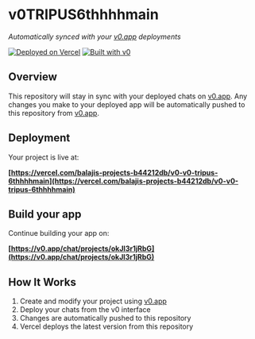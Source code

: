 # v0TRIPUS6thhhhmain

*Automatically synced with your [v0.app](https://v0.app) deployments*

[![Deployed on Vercel](https://img.shields.io/badge/Deployed%20on-Vercel-black?style=for-the-badge&logo=vercel)](https://vercel.com/balajis-projects-b44212db/v0-v0-tripus-6thhhhmain)
[![Built with v0](https://img.shields.io/badge/Built%20with-v0.app-black?style=for-the-badge)](https://v0.app/chat/projects/okJI3r1jRbG)

## Overview

This repository will stay in sync with your deployed chats on [v0.app](https://v0.app).
Any changes you make to your deployed app will be automatically pushed to this repository from [v0.app](https://v0.app).

## Deployment

Your project is live at:

**[https://vercel.com/balajis-projects-b44212db/v0-v0-tripus-6thhhhmain](https://vercel.com/balajis-projects-b44212db/v0-v0-tripus-6thhhhmain)**

## Build your app

Continue building your app on:

**[https://v0.app/chat/projects/okJI3r1jRbG](https://v0.app/chat/projects/okJI3r1jRbG)**

## How It Works

1. Create and modify your project using [v0.app](https://v0.app)
2. Deploy your chats from the v0 interface
3. Changes are automatically pushed to this repository
4. Vercel deploys the latest version from this repository